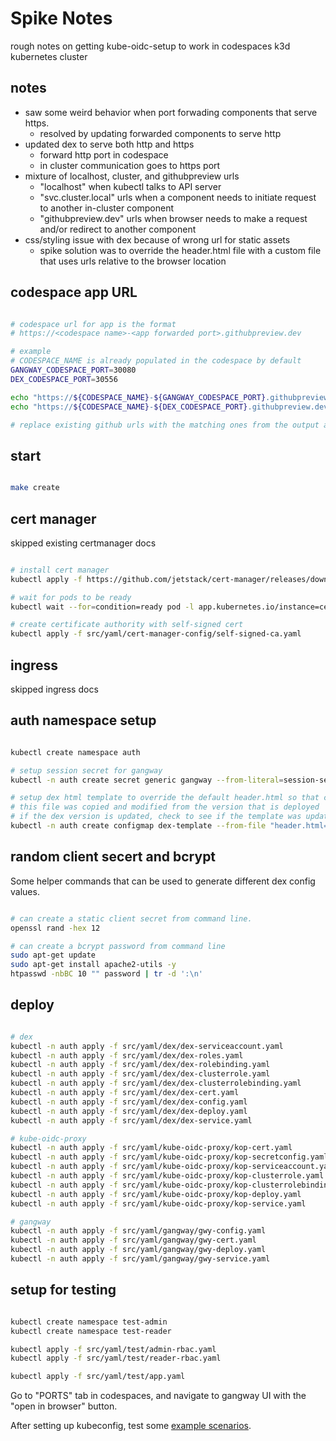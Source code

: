 # Spike Notes

rough notes on getting kube-oidc-setup to work in codespaces k3d kubernetes cluster

## notes

- saw some weird behavior when port forwading components that serve https.
  - resolved by updating forwarded components to serve http
- updated dex to serve both http and https
  - forward http port in codespace
  - in cluster communication goes to https port
- mixture of localhost, cluster, and githubpreview urls
  - "localhost" when kubectl talks to API server
  - "svc.cluster.local" urls when a component needs to initiate request to another in-cluster component
  - "githubpreview.dev" urls when browser needs to make a request and/or redirect to another component
- css/styling issue with dex because of wrong url for static assets
  - spike solution was to override the header.html file with a custom file that uses urls relative to the browser location

## codespace app URL

```bash

# codespace url for app is the format
# https://<codespace name>-<app forwarded port>.githubpreview.dev

# example
# CODESPACE_NAME is already populated in the codespace by default
GANGWAY_CODESPACE_PORT=30080
DEX_CODESPACE_PORT=30556

echo "https://${CODESPACE_NAME}-${GANGWAY_CODESPACE_PORT}.githubpreview.dev"
echo "https://${CODESPACE_NAME}-${DEX_CODESPACE_PORT}.githubpreview.dev"

# replace existing github urls with the matching ones from the output above.

```

## start

```bash

make create

```

## cert manager

skipped existing certmanager docs

```bash

# install cert manager
kubectl apply -f https://github.com/jetstack/cert-manager/releases/download/v1.6.0/cert-manager.yaml

# wait for pods to be ready
kubectl wait --for=condition=ready pod -l app.kubernetes.io/instance=cert-manager -n cert-manager

# create certificate authority with self-signed cert
kubectl apply -f src/yaml/cert-manager-config/self-signed-ca.yaml

```

## ingress

skipped ingress docs

## auth namespace setup

```bash

kubectl create namespace auth

# setup session secret for gangway
kubectl -n auth create secret generic gangway --from-literal=session-security-key=$(openssl rand -base64 32)

# setup dex html template to override the default header.html so that css styles can be referenced properly.
# this file was copied and modified from the version that is deployed
# if the dex version is updated, check to see if the template was updated between versions and update if needed.
kubectl -n auth create configmap dex-template --from-file "header.html=src/yaml/dex/dex-template-header.html"

```

## random client secert and bcrypt

Some helper commands that can be used to generate different dex config values.

```bash

# can create a static client secret from command line.
openssl rand -hex 12

# can create a bcrypt password from command line
sudo apt-get update
sudo apt-get install apache2-utils -y
htpasswd -nbBC 10 "" password | tr -d ':\n'

```

## deploy

```bash

# dex
kubectl -n auth apply -f src/yaml/dex/dex-serviceaccount.yaml
kubectl -n auth apply -f src/yaml/dex/dex-roles.yaml
kubectl -n auth apply -f src/yaml/dex/dex-rolebinding.yaml
kubectl -n auth apply -f src/yaml/dex/dex-clusterrole.yaml
kubectl -n auth apply -f src/yaml/dex/dex-clusterrolebinding.yaml
kubectl -n auth apply -f src/yaml/dex/dex-cert.yaml
kubectl -n auth apply -f src/yaml/dex/dex-config.yaml
kubectl -n auth apply -f src/yaml/dex/dex-deploy.yaml
kubectl -n auth apply -f src/yaml/dex/dex-service.yaml

# kube-oidc-proxy
kubectl -n auth apply -f src/yaml/kube-oidc-proxy/kop-cert.yaml
kubectl -n auth apply -f src/yaml/kube-oidc-proxy/kop-secretconfig.yaml
kubectl -n auth apply -f src/yaml/kube-oidc-proxy/kop-serviceaccount.yaml
kubectl -n auth apply -f src/yaml/kube-oidc-proxy/kop-clusterrole.yaml
kubectl -n auth apply -f src/yaml/kube-oidc-proxy/kop-clusterrolebinding.yaml
kubectl -n auth apply -f src/yaml/kube-oidc-proxy/kop-deploy.yaml
kubectl -n auth apply -f src/yaml/kube-oidc-proxy/kop-service.yaml

# gangway
kubectl -n auth apply -f src/yaml/gangway/gwy-config.yaml
kubectl -n auth apply -f src/yaml/gangway/gwy-cert.yaml
kubectl -n auth apply -f src/yaml/gangway/gwy-deploy.yaml
kubectl -n auth apply -f src/yaml/gangway/gwy-service.yaml

```

## setup for testing

```bash

kubectl create namespace test-admin
kubectl create namespace test-reader

kubectl apply -f src/yaml/test/admin-rbac.yaml
kubectl apply -f src/yaml/test/reader-rbac.yaml

kubectl apply -f src/yaml/test/app.yaml

```

Go to "PORTS" tab in codespaces, and navigate to gangway UI with the "open in browser" button.

After setting up kubeconfig, test some [example scenarios](/docs/user/README.md#authorization-test).
